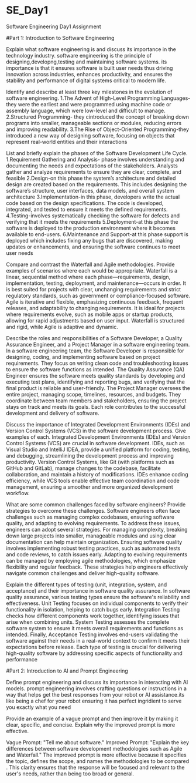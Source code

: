 # SE_Day1
Software Engineering Day1 Assignment

#Part 1: Introduction to Software Engineering

Explain what software engineering is and discuss its importance in the technology industry.
software engineering is the principle of designing,developng,testing and maintaining software systems.
its importance is that it ensures software is built user needs thus driving innovation across industries, enhances productivity, and ensures the stability and performance of digital systems critical to modern life.

Identify and describe at least three key milestones in the evolution of software engineering.
1.The Advent of High-Level Programming Languages-they were the earliest and  were programmed using machine code or assembly language, which were low-level and difficult to manage.
2.Structured Programming- they cintroduced the concept of breaking down programs into smaller, manageable sections or modules, reducing errors and improving readability.
3.The Rise of Object-Oriented Programming-they introduced a new way of designing software, focusing on objects that represent real-world entities and their interactions

List and briefly explain the phases of the Software Development Life Cycle.
1.Requirement Gathering and Analysis- phase involves understanding and documenting the needs and expectations of the stakeholders. Analysts gather and analyze requirements to ensure they are clear, complete, and feasible
2.Design-on this phase the system’s architecture and detailed design are created based on the requirements. This includes designing the software’s structure, user interfaces, data models, and overall system architecture
3.Implementation-in this phase, developers write the actual code based on the design specifications. The code is developed, integrated, and tested to ensure it meets the defined requirements.
4.Testing-involves systematically checking the software for defects and verifying that it meets the requirements
5.Deployment-at this phase the software is deployed to the production environment where it becomes available to end-users.
6.Maintenance and Support-at this phase support is deployed which includes fixing any bugs that are discovered, making updates or enhancements, and ensuring the software continues to meet user needs

Compare and contrast the Waterfall and Agile methodologies. Provide examples of scenarios where each would be appropriate.
Waterfall is a linear, sequential method where each phase—requirements, design, implementation, testing, deployment, and maintenance—occurs in order. It is best suited for projects with clear, unchanging requirements and strict regulatory standards, such as government or compliance-focused software.
Agile is iterative and flexible, emphasizing continuous feedback, frequent releases, and adaptability to changing requirements. It is ideal for projects where requirements evolve, such as mobile apps or startup products, allowing for rapid adjustments based on user input. Waterfall is structured and rigid, while Agile is adaptive and dynamic.

Describe the roles and responsibilities of a Software Developer, a Quality Assurance Engineer, and a Project Manager in a software engineering team.
In a software engineering team, the Software Developer is responsible for designing, coding, and implementing software based on project requirements. They focus on writing clean code and troubleshooting issues to ensure the software functions as intended. The Quality Assurance (QA) Engineer ensures the software meets quality standards by developing and executing test plans, identifying and reporting bugs, and verifying that the final product is reliable and user-friendly. The Project Manager oversees the entire project, managing scope, timelines, resources, and budgets. They coordinate between team members and stakeholders, ensuring the project stays on track and meets its goals. Each role contributes to the successful development and delivery of software.

Discuss the importance of Integrated Development Environments (IDEs) and Version Control Systems (VCS) in the software development process. Give examples of each.
Integrated Development Environments (IDEs) and Version Control Systems (VCS) are crucial in software development. IDEs, such as Visual Studio and IntelliJ IDEA, provide a unified platform for coding, testing, and debugging, streamlining the development process and improving productivity. Version Control Systems, like Git (with platforms such as GitHub and GitLab), manage changes to the codebase, facilitate collaboration, and maintain a history of modifications. IDEs enhance coding efficiency, while VCS tools enable effective team coordination and code management, ensuring a smoother and more organized development workflow.

What are some common challenges faced by software engineers? Provide strategies to overcome these challenges.
Software engineers often face challenges such as managing complex codebases, ensuring software quality, and adapting to evolving requirements. To address these issues, engineers can adopt several strategies. For managing complexity, breaking down large projects into smaller, manageable modules and using clear documentation can help maintain organization. Ensuring software quality involves implementing robust testing practices, such as automated tests and code reviews, to catch issues early. Adapting to evolving requirements can be managed by employing agile methodologies, which emphasize flexibility and regular feedback. These strategies help engineers effectively navigate common challenges and deliver high-quality software.

Explain the different types of testing (unit, integration, system, and acceptance) and their importance in software quality assurance.
In software quality assurance, various testing types ensure the software's reliability and effectiveness. Unit Testing focuses on individual components to verify their functionality in isolation, helping to catch bugs early. Integration Testing checks how different components work together, identifying issues that arise when combining units. System Testing assesses the complete software system to ensure it meets overall requirements and functions as intended. Finally, Acceptance Testing involves end-users validating the software against their needs in a real-world context to confirm it meets their expectations before release. Each type of testing is crucial for delivering high-quality software by addressing specific aspects of functionality and performance

#Part 2: Introduction to AI and Prompt Engineering

Define prompt engineering and discuss its importance in interacting with AI models.
prompt engineering involves crafting questions or instructions in a way that helps get the best responses from your robot or AI assistance.its like being a chef for your robot ensuring it has perfect ingridient to serve you exactly what you need

Provide an example of a vague prompt and then improve it by making it clear, specific, and concise. Explain why the improved prompt is more effective.

Vague Prompt: "Tell me about software."
Improved Prompt: "Explain the key differences between software development methodologies such as Agile and Waterfall."
The improved prompt is more effective because it specifies the topic, defines the scope, and names the methodologies to be compared . This clarity ensures that the response will be focused and relevant to the user's needs, rather than being too broad or general.

